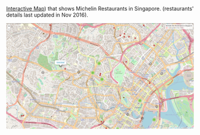 [Interactive Map](https://qwyeow.github.io/JHU_DataScience/)) that shows Michelin Restaurants in Singapore. (restaurants' details last updated in Nov 2016). 

![alttext]( 	https://github.com/qwyeow/JHU_DataScience/blob/master/Leaflet_Map/Screenshot%20from%202019-01-08%2012-45-42.png)

